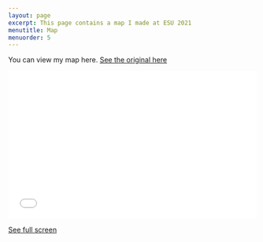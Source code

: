 ```yaml
---
layout: page
excerpt: This page contains a map I made at ESU 2021
menutitle: Map
menuorder: 5
---
```


You can view my map here.
<a href=”http://u.osmfr.org/m/643937/”>See the original here</a>

<iframe width="100%" height="300px" frameborder="0" allowfullscreen src="//umap.openstreetmap.fr/en/map/largest-cities-map_643937?scaleControl=false&miniMap=false&scrollWheelZoom=false&zoomControl=true&allowEdit=false&moreControl=true&searchControl=null&tilelayersControl=null&embedControl=null&datalayersControl=true&onLoadPanel=undefined&captionBar=false"></iframe><p><a href="//umap.openstreetmap.fr/en/map/largest-cities-map_643937">See full screen</a></p>
